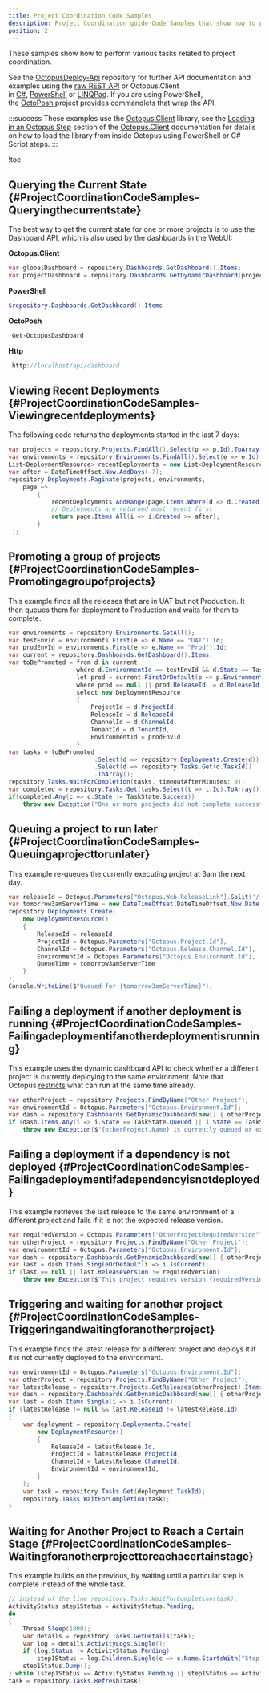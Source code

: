 ```yaml
---
title: Project Coordination Code Samples
description: Project Coordination guide Code Samples that show how to perform various tasks covered in the guide.
position: 2
---
```


These samples show how to perform various tasks related to project coordination.

See the [OctopusDeploy-Api](https://github.com/OctopusDeploy/OctopusDeploy-Api) repository for further API documentation and examples using the [raw REST API](https://github.com/OctopusDeploy/OctopusDeploy-Api/tree/master/REST/PowerShell) or Octopus.Client in [C#](https://github.com/OctopusDeploy/OctopusDeploy-Api/tree/master/Octopus.Client/Csharp), [PowerShell](https://github.com/OctopusDeploy/OctopusDeploy-Api/tree/master/Octopus.Client/PowerShell) or [LINQPad](https://github.com/OctopusDeploy/OctopusDeploy-Api/tree/master/Octopus.Client/LINQPad). If you are using PowerShell, the [OctoPosh ](https://github.com/Dalmirog/OctoPosh)project provides commandlets that wrap the API.

:::success
These examples use the [Octopus.Client](/docs/api-and-integration/octopus.client.md) library, see the [Loading in an Octopus Step](/docs/api-and-integration/octopus.client.md#Octopus.Client-Loadinginanoctopusstep) section of the [Octopus.Client](/docs/api-and-integration/octopus.client.md) documentation for details on how to load the library from inside Octopus using PowerShell or C# Script steps.
:::

!toc

## Querying the Current State {#ProjectCoordinationCodeSamples-Queryingthecurrentstate}

The best way to get the current state for one or more projects is to use the Dashboard API, which is also used by the dashboards in the WebUI:

**Octopus.Client**

```csharp
var globalDashboard = repository.Dashboards.GetDashboard().Items;
var projectDashboard = repository.Dashboards.GetDynamicDashboard(projects, environments).Items
```

**PowerShell**

```powershell
$repository.Dashboards.GetDashboard().Items
```

**OctoPosh**

```powershell
 Get-OctopusDashboard
```

**Http**

```js
 http://localhost/api/dashboard
```

## Viewing Recent Deployments {#ProjectCoordinationCodeSamples-Viewingrecentdeployments}

The following code returns the deployments started in the last 7 days:

```csharp
var projects = repository.Projects.FindAll().Select(p => p.Id).ToArray();
var environments = repository.Environments.FindAll().Select(e => e.Id).ToArray();
List<DeploymentResource> recentDeployments = new List<DeploymentResource>();
var after = DateTimeOffset.Now.AddDays(-7);
repository.Deployments.Paginate(projects, environments,
	page =>
	 	{
			recentDeployments.AddRange(page.Items.Where(d => d.Created >= after));
			// Deployments are returned most recent first
			return page.Items.All(i => i.Created >= after);
	 	}
 );
```

## Promoting a group of projects {#ProjectCoordinationCodeSamples-Promotingagroupofprojects}

This example finds all the releases that are in UAT but not Production. It then queues them for deployment to Production and waits for them to complete.

```csharp
var environments = repository.Environments.GetAll();
var testEnvId = environments.First(e => e.Name == "UAT").Id;
var prodEnvId = environments.First(e => e.Name == "Prod").Id;
var current = repository.Dashboards.GetDashboard().Items;
var toBePromoted = from d in current
				   where d.EnvironmentId == testEnvId && d.State == TaskState.Success
				   let prod = current.FirstOrDefault(p => p.EnvironmentId == prodEnvId && p.ProjectId == d.ProjectId && p.TenantId == d.TenantId)
				   where prod == null || prod.ReleaseId != d.ReleaseId
				   select new DeploymentResource
				   {
					   ProjectId = d.ProjectId,
					   ReleaseId = d.ReleaseId,
					   ChannelId = d.ChannelId,
					   TenantId = d.TenantId,
					   EnvironmentId = prodEnvId
				   };
var tasks = toBePromoted
						.Select(d => repository.Deployments.Create(d))
						.Select(d => repository.Tasks.Get(d.TaskId))
						.ToArray();
repository.Tasks.WaitForCompletion(tasks, timeoutAfterMinutes: 0);
var completed = repository.Tasks.Get(tasks.Select(t => t.Id).ToArray());
if(completed.Any(c => c.State != TaskState.Success))
	throw new Exception("One or more projects did not complete successfully");
```

## Queuing a project to run later {#ProjectCoordinationCodeSamples-Queuingaprojecttorunlater}

This example re-queues the currently executing project at 3am the next day.

```csharp
var releaseId = Octopus.Parameters["Octopus.Web.ReleaseLink"].Split('/').Last();
var tomorrow3amServerTime = new DateTimeOffset(DateTimeOffset.Now.Date, DateTimeOffset.Now.Offset).AddDays(1).AddHours(3);
repository.Deployments.Create(
    new DeploymentResource()
    {
        ReleaseId = releaseId,
    	ProjectId = Octopus.Parameters["Octopus.Project.Id"],
    	ChannelId = Octopus.Parameters["Octopus.Release.Channel.Id"],
    	EnvironmentId = Octopus.Parameters["Octopus.Environment.Id"],
    	QueueTime = tomorrow3amServerTime
    }
);
Console.WriteLine($"Queued for {tomorrow3amServerTime}");
```

## Failing a deployment if another deployment is running {#ProjectCoordinationCodeSamples-Failingadeploymentifanotherdeploymentisrunning}

This example uses the dynamic dashboard API to check whether a different project is currently deploying to the same environment. Note that Octopus [restricts](/docs/administration/run-multiple-processes-on-a-tentacle-simultaneously.md) what can run at the same time already.

```csharp
var otherProject = repository.Projects.FindByName("Other Project");
var environmentId = Octopus.Parameters["Octopus.Environment.Id"];
var dash = repository.Dashboards.GetDynamicDashboard(new[] { otherProject.Id }, new[] { environmentId });
if (dash.Items.Any(i => i.State == TaskState.Queued || i.State == TaskState.Executing))
	throw new Exception($"{otherProject.Name} is currently queued or executing");
```

## Failing a deployment if a dependency is not deployed {#ProjectCoordinationCodeSamples-Failingadeploymentifadependencyisnotdeployed}

This example retrieves the last release to the same environment of a different project and fails if it is not the expected release version.

```csharp
var requiredVersion = Octopus.Parameters["OtherProjectRequiredVersion"];
var otherProject = repository.Projects.FindByName("Other Project");
var environmentId = Octopus.Parameters["Octopus.Environment.Id"];
var dash = repository.Dashboards.GetDynamicDashboard(new[] { otherProject.Id }, new[] { environmentId });
var last = dash.Items.SingleOrDefault(i => i.IsCurrent);
if (last == null || last.ReleaseVersion != requiredVersion)
	throw new Exception($"This project requires version {requiredVersion} of {otherProject.Name} to be deployed to the same environment");
```

## Triggering and waiting for another project {#ProjectCoordinationCodeSamples-Triggeringandwaitingforanotherproject}

This example finds the latest release for a different project and deploys it if it is not currently deployed to the environment.

```csharp
var environmentId = Octopus.Parameters["Octopus.Environment.Id"];
var otherProject = repository.Projects.FindByName("Other Project");
var latestRelease = repository.Projects.GetReleases(otherProject).Items.FirstOrDefault();
var dash = repository.Dashboards.GetDynamicDashboard(new[] { otherProject.Id }, new[] { environmentId });
var last = dash.Items.Single(i => i.IsCurrent);
if (latestRelease != null && last.ReleaseId != latestRelease.Id)
{
	var deployment = repository.Deployments.Create(
		new DeploymentResource()
		{
			ReleaseId = latestRelease.Id,
			ProjectId = latestRelease.ProjectId,
			ChannelId = latestRelease.ChannelId,
			EnvironmentId = environmentId,
		}
	);
	var task = repository.Tasks.Get(deployment.TaskId);
	repository.Tasks.WaitForCompletion(task);
}
```

## Waiting for Another Project to Reach a Certain Stage {#ProjectCoordinationCodeSamples-Waitingforanotherprojecttoreachacertainstage}

This example builds on the previous, by waiting until a particular step is complete instead of the whole task.

```csharp
// instead of the line repository.Tasks.WaitForCompletion(task);
ActivityStatus step1Status = ActivityStatus.Pending;
do
{
	Thread.Sleep(1000);
	var details = repository.Tasks.GetDetails(task);
	var log = details.ActivityLogs.Single();
	if (log.Status != ActivityStatus.Pending)
		step1Status = log.Children.Single(c => c.Name.StartsWith("Step 1:")).Status;
	step1Status.Dump();
} while (step1Status == ActivityStatus.Pending || step1Status == ActivityStatus.Running);
task = repository.Tasks.Refresh(task);
```
